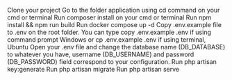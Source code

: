 Clone your project
Go to the folder application using cd command on your cmd or terminal
Run composer install on your cmd or terminal
Run npm install && npm run build
Run docker compose up -d
Copy .env.example file to .env on the root folder. You can type copy .env.example .env if using command prompt Windows or cp .env.example .env if using terminal, Ubuntu
Open your .env file and change the database name (DB_DATABASE) to whatever you have, username (DB_USERNAME) and password (DB_PASSWORD) field correspond to your configuration.
Run php artisan key:generate
Run php artisan migrate
Run php artisan serve